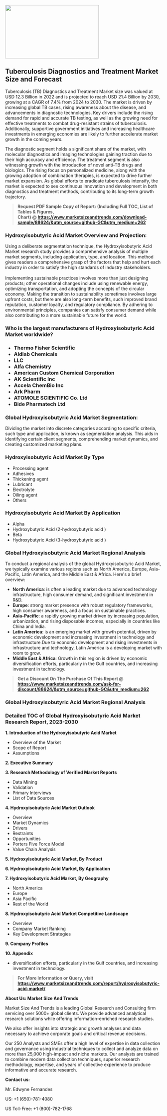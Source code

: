 <p><img class="alignnone size-medium wp-image-20088" src="https://ffe5etoiles.com/wp-content/uploads/2024/12/MST1-300x171.png" alt="" width="300" height="171" /></p><h2>Tuberculosis Diagnostics and Treatment Market Size and Forecast</h2><p>Tuberculosis (TB) Diagnostics and Treatment Market size was valued at USD 12.3 Billion in 2022 and is projected to reach USD 21.4 Billion by 2030, growing at a CAGR of 7.4% from 2024 to 2030. The market is driven by increasing global TB cases, rising awareness about the disease, and advancements in diagnostic technologies. Key drivers include the rising demand for rapid and accurate TB testing, as well as the growing need for effective treatments to combat drug-resistant strains of tuberculosis. Additionally, supportive government initiatives and increasing healthcare investments in emerging economies are likely to further accelerate market growth in the coming years.</p><p>The diagnostic segment holds a significant share of the market, with molecular diagnostics and imaging technologies gaining traction due to their high accuracy and efficiency. The treatment segment is also witnessing growth with the introduction of novel anti-TB drugs and biologics. The rising focus on personalized medicine, along with the growing adoption of combination therapies, is expected to drive further market expansion. As global efforts to eradicate tuberculosis intensify, the market is expected to see continuous innovation and development in both diagnostics and treatment methods, contributing to its long-term growth trajectory.</p></p><blockquote id="" class=""><strong>Request PDF Sample Copy of Report: (Including Full TOC, List of Tables &amp; Figures, Chart)&nbsp;@&nbsp;<strong><a href="https://www.marketsizeandtrends.com/download-sample/88624/&utm_source=github-GC&utm_medium=262" target="_blank">https://www.marketsizeandtrends.com/download-sample/88624/&utm_source=github-GC&utm_medium=262</a></strong></strong></blockquote><h3 id="" class="">Hydroxyisobutyric Acid Market&nbsp;Overview and Projection:</h3><p id="" class="">Using a deliberate segmentation technique, the Hydroxyisobutyric Acid Market research study provides a comprehensive analysis of multiple market segments, including application, type, and location. This method gives readers a comprehensive grasp of the factors that help and hurt each industry in order to satisfy the high standards of industry stakeholders. <br /> <br />Implementing sustainable practices involves more than just designing products; other operational changes include using renewable energy, optimizing transportation, and adopting the concepts of the circular economy. Making the transition to sustainability sometimes involves large upfront costs, but there are also long-term benefits, such improved brand reputation, customer loyalty, and regulatory compliance. By adhering to environmental principles, companies can satisfy consumer demand while also contributing to a more sustainable future for the world.</p><h3 id="" class="">Who is the largest manufacturers of&nbsp;Hydroxyisobutyric Acid Market worldwide?</h3><h3 class=""><p><ul><li>Thermo Fisher Scientific </li><li> Aldlab Chemicals </li><li> LLC </li><li> Alfa Chemistry </li><li> American Custom Chemical Corporation </li><li> AK Scientific Inc </li><li> Accela ChemBio Inc </li><li> Ark Pharm </li><li> ATOMOLE SCIENTIFIC Co. Ltd </li><li> Bide Pharmatech Ltd</li></ul></p></h3><h3 id="" class="">Global&nbsp;Hydroxyisobutyric Acid Market Segmentation:</h3><p id="" class="">Dividing the market into discrete categories according to specific criteria, such type and application, is known as segmentation analysis. This aids in identifying certain client segments, comprehending market dynamics, and creating customized marketing plans.</p><h3 id="" class="">Hydroxyisobutyric Acid Market&nbsp;By Type</h3><p><p><ul><li>Processing agent</li><li> Adhesives</li><li> Thickening agent</li><li> Lubricant</li><li> Electrolyte</li><li> Oiling agent</li><li> Others</p></li></ul></p></p><h3 id="" class="">Hydroxyisobutyric Acid Market&nbsp;By Application</h3><p class=""><p><ul><li>Alpha</li><li> Hydroxybutyric Acid (2-hydroxybutyric acid )</li><li> Beta</li><li> Hydroxybutyric Acid (3-hydroxybutyric acid )</li></ul></p></p><h3 id="" class="">Global Hydroxyisobutyric Acid Market Regional Analysis</h3><p id="" class="">To conduct a regional analysis of the global Hydroxyisobutyric Acid Market, we typically examine various regions such as North America, Europe, Asia-Pacific, Latin America, and the Middle East &amp; Africa. Here's a brief overview:</p><ul><li><strong>North America</strong>: is often a leading market due to advanced technology infrastructure, high consumer demand, and significant investment in R&amp;D.</li><li><strong>Europe</strong>: strong market presence with robust regulatory frameworks, high consumer awareness, and a focus on sustainable practices.</li><li><strong>Asia-Pacific</strong>: a rapidly growing market driven by increasing population, urbanization, and rising disposable incomes, especially in countries like China and India.</li><li><strong>Latin America</strong>: is an emerging market with growth potential, driven by economic development and increasing investment in technology and infrastructure.Due to economic development and rising investments in infrastructure and technology, Latin America is a developing market with room to grow.</li><li><strong>Middle East &amp; Africa</strong>: Growth in this region is driven by economic diversification efforts, particularly in the Gulf countries, and increasing investment in technology.</li></ul><blockquote id="" class=""><strong>Get a Discount On The Purchase Of This Report @ <strong><a href="https://www.marketsizeandtrends.com/ask-for-discount/88624/&utm_source=github-GC&utm_medium=262" target="_blank">https://www.marketsizeandtrends.com/ask-for-discount/88624/&utm_source=github-GC&utm_medium=262</a></strong></strong></blockquote><h3 id="" class="">Global Hydroxyisobutyric Acid Market Regional Analysis</h3><h3 id="" class="">Detailed TOC of Global Hydroxyisobutyric Acid Market Research Report, 2023-2030</h3><p id="" class=""><strong>1. Introduction of the Hydroxyisobutyric Acid Market</strong></p><ul><li>Overview of the Market</li><li>Scope of Report</li><li>Assumptions</li></ul><p id="" class=""><strong>2. Executive Summary</strong></p><p id="" class=""><strong>3. Research Methodology of Verified Market Reports</strong></p><ul><li>Data Mining</li><li>Validation</li><li>Primary Interviews</li><li>List of Data Sources</li></ul><p id="" class=""><strong>4. Hydroxyisobutyric Acid Market Outlook</strong></p><ul><li>Overview</li><li>Market Dynamics</li><li>Drivers</li><li>Restraints</li><li>Opportunities</li><li>Porters Five Force Model</li><li>Value Chain Analysis</li></ul><p id="" class=""><strong>5. Hydroxyisobutyric Acid Market, By Product</strong></p><p id="" class=""><strong>6. Hydroxyisobutyric Acid Market, By Application</strong></p><p id="" class=""><strong>7. Hydroxyisobutyric Acid Market, By Geography</strong></p><ul><li>North America</li><li>Europe</li><li>Asia Pacific</li><li>Rest of the World</li></ul><p id="" class=""><strong>8. Hydroxyisobutyric Acid Market Competitive Landscape</strong></p><ul><li>Overview</li><li>Company Market Ranking</li><li>Key Development Strategies</li></ul><p id="" class=""><strong>9. Company Profiles</strong></p><p id="" class=""><strong>10. Appendix</strong></p><ul><li>diversification efforts, particularly in the Gulf countries, and increasing investment in technology.</li></ul><blockquote id="" class=""><strong>For More Information or Query, visit <strong><strong><a href="https://www.marketsizeandtrends.com/report/hydroxyisobutyric-acid-market/" target="_blank">https://www.marketsizeandtrends.com/report/hydroxyisobutyric-acid-market/</a></strong></strong></strong></blockquote><p id="" class=""><strong>About Us: Market Size And Trends</strong></p><p id="" class="">Market Size And Trends is a leading Global Research and Consulting firm servicing over 5000+ global clients. We provide advanced analytical research solutions while offering information-enriched research studies.</p><p id="" class="">We also offer insights into strategic and growth analyses and data necessary to achieve corporate goals and critical revenue decisions.</p><p id="" class="">Our 250 Analysts and SMEs offer a high level of expertise in data collection and governance using industrial techniques to collect and analyze data on more than 25,000 high-impact and niche markets. Our analysts are trained to combine modern data collection techniques, superior research methodology, expertise, and years of collective experience to produce informative and accurate research.</p><p id="" class=""><strong>Contact us:</strong></p><p id="" class="">Mr. Edwyne Fernandes</p><p id="" class="">US: +1 (650)-781-4080</p><p id="" class="">US Toll-Free: +1 (800)-782-1768</p>

